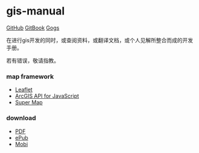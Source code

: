 #   gis-manual
[GitHub](https://github.com/mocheer/gis-manual) 
[GitBook](https://www.gitbook.com/book/mch/gis-manual/details)
[Gogs](https://try.gogs.io/mocheer/gis-manual)

在进行gis开发的同时，或查阅资料，或翻译文档，或个人见解所整合而成的开发手册。

若有错误，敬请指教。

### map framework
-   [Leaflet](https://github.com/Leaflet/Leaflet)
-   [ArcGIS API for JavaScript](https://www.gitbook.com/download/epub/book/mch/gis-manual)
-   [Super Map](https://github.com/SuperMap/iClient-for-JavaScript)

### download
-   [PDF](https://www.gitbook.com/download/pdf/book/mch/gis-manual)
-   [ePub](https://www.gitbook.com/download/epub/book/mch/gis-manual)
-   [Mobi](https://www.gitbook.com/download/mobi/book/mch/gis-manual)